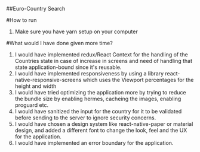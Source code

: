 ##Euro-Country Search

#How to run

1. Make sure you have yarn setup on your computer




#What would I have done given more time?

1. I would have implemented redux/React Context for the handling of the Countries state in case of increase in screens and need of handling that state application-bound since it's reusable.
2. I would have implemented responsiveness by using a library react-native-responsive-screens which uses the Viewport percentages for the height and width
3. I would have tried optimizing the application more by trying to reduce the bundle size by enabling hermes, cacheing the images, enabling proguard etc.
4. I would have sanitized the input for the country for it to be validated before sending to the server to ignore security concerns.
5. I would have chosen a design system like react-native-paper or material design, and added a different font to change the look, feel and the UX for the application.
6. I would have implemented an error boundary for the application.